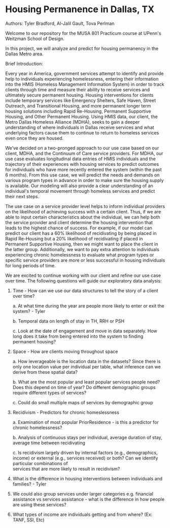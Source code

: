 # Housing Permanence in Dallas, TX

Authors: Tyler Bradford, Al-Jalil Gault, Tova Perlman

Welcome to our repository for the MUSA 801 Practicum course at UPenn's Weitzman School of Design. 

In this project, we will analyze and predict for housing permanency in the Dallas Metro area. 

Brief Introduction: 

Every year in America, government services attempt to identify and provide help to individuals experiencing homelessness, entering their information into the HMIS (Homeless Management Information System) in order to track clients through time and measure their ability to receive services and ultimately secure permanent housing. Housing interventions for clients include temporary services like Emergency Shelters, Safe Haven, Street Outreach, and Transitional Housing, and  more permanent longer term housing solutions including Rapid Re-Housing, Permanent Supportive Housing, and Other Permanent Housing. Using HMIS data, our client, the Metro Dallas Homeless Alliance (MDHA), seeks to gain a deeper understanding of where individuals in Dallas receive services and what underlying factors cause them to continue to return to homeless services even once they are housed. 

We’ve decided on a two-pronged approach to our use case based on our client, MDHA, and the Continuum of Care service providers. For MDHA, our use case evaluates longitudinal data entries of HMIS individuals and the trajectory of their experiences with housing services to predict outcomes for  individuals who have more recently entered the system (within the past 6 months). From this use case, we will predict the needs and demands on various program types in advance in order to make sure the housing supply is available. Our modeling will also provide a clear understanding of an individual's temporal movement through homeless services and predict their next steps.

The use case on a service provider level helps to inform individual providers on the likelihood of achieving success with a certain client. Thus, if we are able to input certain characteristics about the individual, we can help both the service provider and client determine the housing intervention that leads to the highest chance of success. For example, if our model can predict our client has a 60% likelihood of recidivating by being placed in Rapid Re-Housing but a 20% likelihood of recidivating if placed in Permanent Supportive Housing, then we might want to place the client in the latter group. Additionally, we want to pay extra attention to individuals experiencing chronic homelessness to evaluate what program types or specific service providers are more or less successful in housing individuals for long periods of time. 


We are excited to continue working with our client and refine our use case over time. The following questions will guide our exploratory data analysis:
1. Time - How can we use our data structures to tell the story of a client over time? 

      a. At what time during the year are people more likely to enter or exit the system? - Tyler
      
      b. Temporal data on length of stay in TH, RRH or PSH
      
      c. Look at the date of engagement and move in data separately. How long does it take from being entered into the system to finding permanent housing?
      
2. Space - How are clients moving throughout space

    a. How leverageable is the location data in the datasets? Since there is only one location value per individual per table, what inference can we derive from these spatial data?
    
    b. What are the most popular and least popular services people need? Does this depend on time of year? Do different demographic groups require different types of services? 
    
    c. Could do small multiple maps of services by demographic group
    
3. Recidivism - Predictors for chronic homeslessness 

    a. Examination of most popular PriorResidence - is this a predictor for chronic homelessness?
    
    b. Analysis of continuous stays per individual, average duration of stay, average time between recidivating
    
    c. Is recidivism largely driven by internal factors (e.g., demographics, income) or external (e.g., services received) or both? Can we identify particular combinations of     
    services that are more likely to result in recidivism?

4. What is the difference in housing interventions between individuals and families? - Tyler 

5. We could also group services under larger categories e.g. financial assistance vs services assistance - what is the difference in how people are using these services?

6. What types of income are individuals getting and from where? (Ex: TANF, SSI, Etc)
